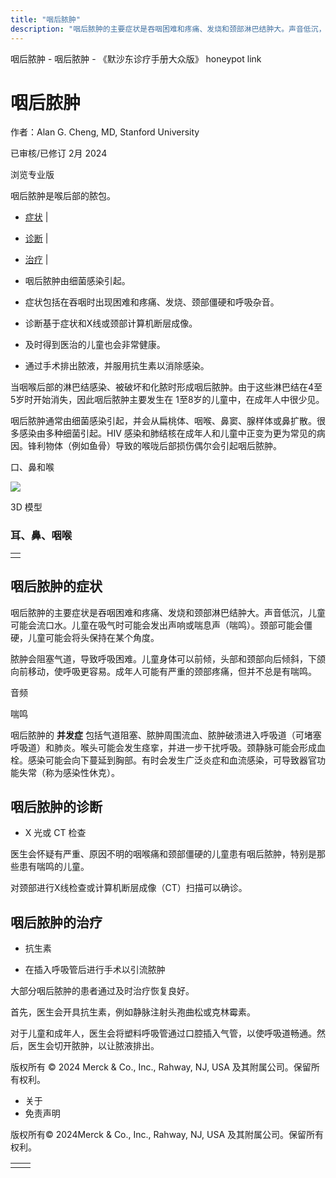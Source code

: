 ```yaml
---
title: "咽后脓肿"
description: "咽后脓肿的主要症状是吞咽困难和疼痛、发烧和颈部淋巴结肿大。声音低沉，儿童可能会流口水。儿童在吸气时可能会发出声响或喘息声（喘鸣）。颈部可能会僵硬，儿童可能会将头保持在某个角度。"
---
```


﻿咽后脓肿 \- 咽后脓肿 \- 《默沙东诊疗手册大众版》 honeypot link

# 咽后脓肿

作者：Alan G. Cheng, MD, Stanford University

已审核/已修订 2月 2024

浏览专业版

咽后脓肿是喉后部的脓包。

- [症状](#症状_v818336_zh) \|
- [诊断](#诊断_v26358205_zh) \|
- [治疗](#治疗_v818341_zh) \|

- 咽后脓肿由细菌感染引起。

- 症状包括在吞咽时出现困难和疼痛、发烧、颈部僵硬和呼吸杂音。

- 诊断基于症状和X线或颈部计算机断层成像。

- 及时得到医治的儿童也会非常健康。

- 通过手术排出脓液，并服用抗生素以消除感染。


当咽喉后部的淋巴结感染、被破坏和化脓时形成咽后脓肿。由于这些淋巴结在4至5岁时开始消失，因此咽后脓肿主要发生在 1至8岁的儿童中，在成年人中很少见。

咽后脓肿通常由细菌感染引起，并会从扁桃体、咽喉、鼻窦、腺样体或鼻扩散。很多感染由多种细菌引起。HIV 感染和肺结核在成年人和儿童中正变为更为常见的病因。锋利物体（例如鱼骨）导致的喉咙后部损伤偶尔会引起咽后脓肿。

口、鼻和喉

![](https://edge.sitecorecloud.io/mmanual-ssq1ci05/media/home/images/b/i/o/biodigital-human-snapshot-mouth-nose-throat-cv-sized_zh.jpg?thn=0&sc_lang=zh&mw=500)

3D 模型

### 耳、鼻、咽喉

|     |
| --- |
|  |

## 咽后脓肿的症状

咽后脓肿的主要症状是吞咽困难和疼痛、发烧和颈部淋巴结肿大。声音低沉，儿童可能会流口水。儿童在吸气时可能会发出声响或喘息声（喘鸣）。颈部可能会僵硬，儿童可能会将头保持在某个角度。

脓肿会阻塞气道，导致呼吸困难。儿童身体可以前倾，头部和颈部向后倾斜，下颌向前移动，使呼吸更容易。成年人可能有严重的颈部疼痛，但并不总是有喘鸣。

音频

喘鸣



咽后脓肿的 **并发症** 包括气道阻塞、脓肿周围流血、脓肿破溃进入呼吸道（可堵塞呼吸道）和肺炎。喉头可能会发生痉挛，并进一步干扰呼吸。颈静脉可能会形成血栓。感染可能会向下蔓延到胸部。有时会发生广泛炎症和血流感染，可导致器官功能失常（称为感染性休克）。

## 咽后脓肿的诊断

- X 光或 CT 检查


医生会怀疑有严重、原因不明的咽喉痛和颈部僵硬的儿童患有咽后脓肿，特别是那些患有喘鸣的儿童。

对颈部进行X线检查或计算机断层成像（CT）扫描可以确诊。

## 咽后脓肿的治疗

- 抗生素

- 在插入呼吸管后进行手术以引流脓肿


大部分咽后脓肿的患者通过及时治疗恢复良好。

首先，医生会开具抗生素，例如静脉注射头孢曲松或克林霉素。

对于儿童和成年人，医生会将塑料呼吸管通过口腔插入气管，以使呼吸道畅通。然后，医生会切开脓肿，以让脓液排出。



版权所有 © 2024
Merck & Co., Inc., Rahway, NJ, USA 及其附属公司。保留所有权利。

- 关于
- 免责声明

版权所有© 2024Merck & Co., Inc., Rahway, NJ, USA 及其附属公司。保留所有权利。

|     |     |
| --- | --- |
|  |  |